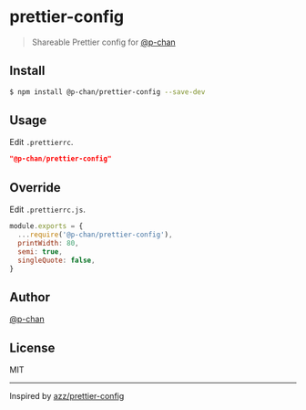 # prettier-config

> Shareable Prettier config for [@p-chan](https://github.com/p-chan)

## Install

```bash
$ npm install @p-chan/prettier-config --save-dev
```

## Usage

Edit `.prettierrc`.

```json
"@p-chan/prettier-config"
```

## Override

Edit `.prettierrc.js`.

```js
module.exports = {
  ...require('@p-chan/prettier-config'),
  printWidth: 80,
  semi: true,
  singleQuote: false,
}
```

## Author

[@p-chan](https://github.com/p-chan)

## License

MIT

---

Inspired by [azz/prettier-config](https://github.com/azz/prettier-config)
